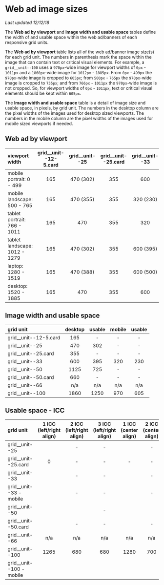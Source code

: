 # Web ad image sizes
_Last updated 12/12/18_

The __Web ad by viewport__ and __Image width and usable space__ tables define the width of and usable space within the web ad/banners of each responsive grid units.

The __Web ad by viewport__ table lists all of the web ad/banner image size(s) for each grid unit. The numbers in parenthesis mark the space within the image that can contain text or critical visual elements. For example, a `grid__unit--100` uses a `970px`-wide image for viewport widths of `0px` - `1011px` and a `1860px`-wide image for `1012px` - `1885px`. From `0px` - `499px` the `970px`-wide image is cropped to `605px`; from `500px` - `765px` the `970px`-wide image is cropped to `735px`; and from `766px` - `1011px` the `970px`-wide image is not cropped. So, for viewport widths of `0px` - `1011px`, text or critical visual elements should be kept within `605px`.

The __Image width and usable space__ table is a detail of image size and usable space, in pixels, by grid unit. The numbers in the desktop column are the pixel widths of the images used for desktop sized viewports. The numbers in the mobile column are the pixel widths of the images used for mobile sized viewports if needed.

## Web ad by viewport
| viewport width 					| grid__unit--12-5.card	| grid__unit--25 	| grid__unit--25.card	| grid__unit--33	| grid__unit--50	| grid__unit--50.card	| grid__unit--66	| grid__unit--100	|
| :---								| :---:					| :---:				| :---:					| :---:				| :---:				| :---:					| :---:				| :---:				|
| mobile portrait: 0 - 499			| 165 					| 470 (302)			| 355 					| 600				| 1125 (725)		| 660					| n/a				| 970 (605)			|
| mobile landscape: 500 - 765		| 165 					| 470 (355)			| 355 					| 320 (230)			| 1125 (725)		| 660					| n/a				| 970 (735)			|
| tablet portrait: 766 - 1011		| 165 					| 470				| 355 					| 320 				| 1125				| 660					| n/a				| 970				|
| tablet landscape: 1012 - 1279		| 165 					| 470 (302)			| 355 					| 600 (395)			| 1125 (750)		| 660					| n/a				| 1860 (1250)		|
| laptop: 1280 - 1519				| 165 					| 470 (388)			| 355 					| 600 (500)			| 1125 (945)		| 660					| n/a				| 1860 (1560)		|
| desktop: 1520 - 1885				| 165 					| 470				| 355 					| 600 				| 1125				| 660					| n/a				| 1860				|

## Image width and usable space
| grid unit 			| desktop 	| usable	| mobile	| usable	|
| :---					| :---:		| :---:		| :---:		| :---:		|
| grid__unit--12-5.card	| 165		| -			| -			| -			|
| grid__unit--25		| 470		| 302		| - 		| - 		|
| grid__unit--25.card	| 355		| - 		| -			| -			|
| grid__unit--33		| 600		| 395		| 320		| 230		|
| grid__unit--50		| 1125		| 725		| -			| -			|
| grid__unit--50.card	| 660		| - 		| -			| -			|
| grid__unit--66		| n/a		| n/a		| n/a		| n/a		|
| grid__unit--100		| 1860		| 1250		| 970		| 605		|

## Usable space - ICC
| grid unit 					| 1 ICC (left/right align)	| 2 ICC (left/right align)	| 3 ICC (left/right align)	| 1 ICC (center align)	| 2 ICC (center align)	| 3 ICC (center align)	|
| :---							| :---:						| :---:						| :---:						| :---:					| :---:					| :---:					|
| grid__unit--25				| 							| -							| -							| 						| -						| -						|
| grid__unit--25.card			| 0							| -							| -							| -						| -						| -						|
| grid__unit--33				| 							| -							| -							| 						| -						| -						|
| grid__unit--33 - mobile		| 							| -							| -							| 						| -						| -						|
| grid__unit--50				| 							| 							| -							| 						| 						| -						|
| grid__unit--50.card			| 							| -							| -							| 						| -						| -						|
| grid__unit--66				| n/a						| n/a						| n/a						| n/a					| n/a					| n/a					|
| grid__unit--100				| 1265						| 680						| 680						| 1280					| 700					| 700					|
| grid__unit--100 - mobile		| 							| 							| 							| 						| 						| 						|